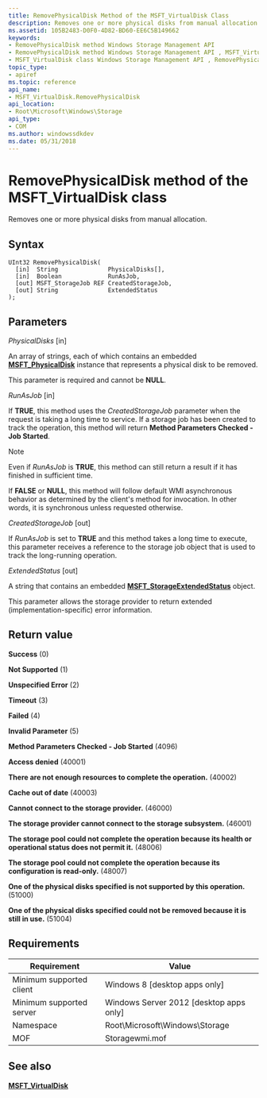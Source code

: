 ```yaml
---
title: RemovePhysicalDisk Method of the MSFT_VirtualDisk Class
description: Removes one or more physical disks from manual allocation.
ms.assetid: 105B2483-D0F0-4D82-BD60-EE6C5B149662
keywords:
- RemovePhysicalDisk method Windows Storage Management API
- RemovePhysicalDisk method Windows Storage Management API , MSFT_VirtualDisk class
- MSFT_VirtualDisk class Windows Storage Management API , RemovePhysicalDisk method
topic_type:
- apiref
ms.topic: reference
api_name:
- MSFT_VirtualDisk.RemovePhysicalDisk
api_location:
- Root\Microsoft\Windows\Storage
api_type:
- COM
ms.author: windowssdkdev
ms.date: 05/31/2018
---
```


# RemovePhysicalDisk method of the MSFT\_VirtualDisk class

Removes one or more physical disks from manual allocation.

## Syntax


```mof
UInt32 RemovePhysicalDisk(
  [in]  String              PhysicalDisks[],
  [in]  Boolean             RunAsJob,
  [out] MSFT_StorageJob REF CreatedStorageJob,
  [out] String              ExtendedStatus
);
```



## Parameters

 

*PhysicalDisks* \[in\]
 

An array of strings, each of which contains an embedded [**MSFT\_PhysicalDisk**](msft-physicaldisk.md) instance that represents a physical disk to be removed.

This parameter is required and cannot be **NULL**.

 

*RunAsJob* \[in\]
 

If **TRUE**, this method uses the *CreatedStorageJob* parameter when the request is taking a long time to service. If a storage job has been created to track the operation, this method will return **Method Parameters Checked - Job Started**.

> [!Note]  
> Even if *RunAsJob* is **TRUE**, this method can still return a result if it has finished in sufficient time.

 

If **FALSE** or **NULL**, this method will follow default WMI asynchronous behavior as determined by the client's method for invocation. In other words, it is synchronous unless requested otherwise.

 

*CreatedStorageJob* \[out\]
 

If *RunAsJob* is set to **TRUE** and this method takes a long time to execute, this parameter receives a reference to the storage job object that is used to track the long-running operation.

 

*ExtendedStatus* \[out\]
 

A string that contains an embedded [**MSFT\_StorageExtendedStatus**](msft-storageextendedstatus.md) object.

This parameter allows the storage provider to return extended (implementation-specific) error information.

 

## Return value

 

**Success** (0)
 

**Not Supported** (1)
 

**Unspecified Error** (2)
 

**Timeout** (3)
 

**Failed** (4)
 

**Invalid Parameter** (5)
 

**Method Parameters Checked - Job Started** (4096)
 

**Access denied** (40001)
 

**There are not enough resources to complete the operation.** (40002)
 

**Cache out of date** (40003)
 

**Cannot connect to the storage provider.** (46000)
 

**The storage provider cannot connect to the storage subsystem.** (46001)
 

**The storage pool could not complete the operation because its health or operational status does not permit it.** (48006)
 

**The storage pool could not complete the operation because its configuration is read-only.** (48007)
 

**One of the physical disks specified is not supported by this operation.** (51000)
 

**One of the physical disks specified could not be removed because it is still in use.** (51004)
 

## Requirements



| Requirement | Value |
|-------------------------------------|-------------------------------------------------------------------------------------------|
| Minimum supported client | Windows 8 \[desktop apps only\]                                                |
| Minimum supported server | Windows Server 2012 \[desktop apps only\]                                      |
| Namespace                | Root\\Microsoft\\Windows\\Storage                                              |
| MOF                      |  Storagewmi.mof  |



## See also

 

[**MSFT\_VirtualDisk**](msft-virtualdisk.md)
 

 

 





